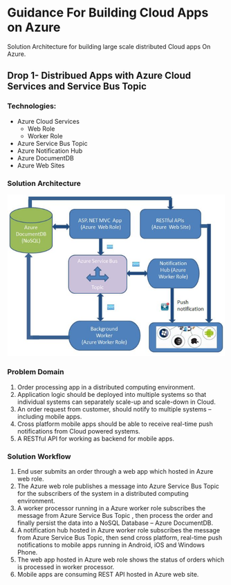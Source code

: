 # Guidance For Building Cloud Apps on Azure
Solution Architecture for building large scale distributed Cloud apps On Azure.

## Drop 1- Distribued Apps with Azure Cloud Services and Service Bus Topic

### Technologies:

* Azure Cloud Services
  * Web Role
  * Worker Role
* Azure Service Bus Topic
* Azure Notification Hub
* Azure DocumentDB
* Azure Web Sites

### Solution Architecture 

![alt tag](https://github.com/AccelNA/azure-guidance/blob/master/contents/azure-arch.JPG)

### Problem Domain
1. Order processing app in a distributed computing environment.
2. Application logic should be deployed into multiple systems so that individual systems can separately scale-up and scale-down in Cloud.
3. An order request from customer, should notify to multiple systems – including mobile apps.
4. Cross platform mobile apps should be able to receive real-time push notifications from Cloud powered systems. 
5. A RESTful API for working as backend for mobile apps.


### Solution Workflow

1. End user submits an order through a web app which hosted in Azure web role.
2. The Azure web role publishes a message into Azure Service Bus Topic for the subscribers of the system in a distributed computing environment.
3. A worker processor  running in a Azure worker role subscribes the message from Azure Service Bus Topic , then process the order and finally persist the data into a NoSQL Database – Azure DocumentDB.
4. A notification hub hosted in Azure worker role subscribes the message from Azure Service Bus Topic, then send cross platform, real-time push notifications to mobile apps running in Android, iOS and Windows Phone.
5. The web app hosted in Azure web role shows the status of orders which is processed in worker processor.
6. Mobile apps are consuming REST API hosted in Azure web site.

